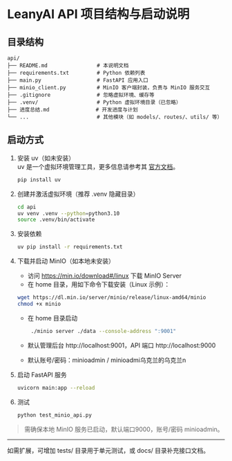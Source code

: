 
# LeanyAI API 项目结构与启动说明

## 目录结构

```
api/
├── README.md                # 本说明文档
├── requirements.txt         # Python 依赖列表
├── main.py                  # FastAPI 应用入口
├── minio_client.py          # MinIO 客户端封装，负责与 MinIO 服务交互
├── .gitignore               # 忽略虚拟环境、缓存等
├── .venv/                   # Python 虚拟环境目录（已忽略）
├── 进度总结.md               # 开发进度与计划
└── ...                      # 其他模块（如 models/、routes/、utils/ 等）
```

## 启动方式

1. 安装 uv（如未安装）  
   uv 是一个虚拟环境管理工具，更多信息请参考其 [官方文档](https://pypi.org/project/uv/)。  
   ```bash
   pip install uv
   ```
2. 创建并激活虚拟环境（推荐 .venv 隐藏目录）
   ```bash
   cd api
   uv venv .venv --python=python3.10
   source .venv/bin/activate
   ```
3. 安装依赖
   ```bash
   uv pip install -r requirements.txt
   ```

4. 下载并启动 MinIO（如本地未安装）
   - 访问 https://min.io/download#/linux 下载 MinIO Server
   -  在 home 目录，用如下命令下载安装（Linux 示例）：
     ```bash
     wget https://dl.min.io/server/minio/release/linux-amd64/minio
     chmod +x minio
     ```
   - 在 home 目录启动
     ```bash
      ./minio server ./data --console-address ":9001"
     ```

   - 默认管理后台 http://localhost:9001，API 端口 http://localhost:9000
   - 默认账号/密码：minioadmin / minioadmi乌克兰的乌克兰n

5. 启动 FastAPI 服务
   ```bash
   uvicorn main:app --reload
   ```

6. 测试
    ```bash  
   python test_minio_api.py
   ```
   
> 需确保本地 MinIO 服务已启动，默认端口9000，账号/密码 minioadmin。

---

如需扩展，可增加 tests/ 目录用于单元测试，或 docs/ 目录补充接口文档。